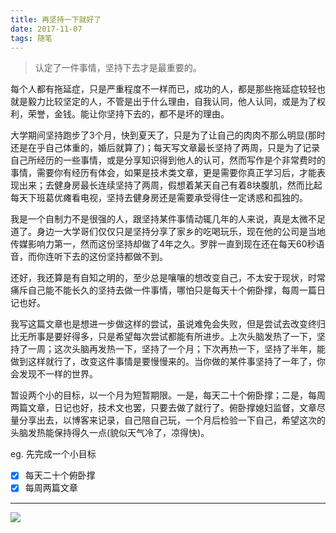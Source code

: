 ```yaml
---
title: 再坚持一下就好了
date: 2017-11-07
tags: 随笔
---
```



> 认定了一件事情，坚持下去才是最重要的。

每个人都有拖延症，只是严重程度不一样而已，成功的人，都是那些拖延症较轻也就是毅力比较坚定的人，不管是出于什么理由，自我认同，他人认同，或是为了权利，荣誉，金钱。能让你坚持下去的，都不是坏的理由。

大学期间坚持跑步了3个月，快到夏天了，只是为了让自己的肉肉不那么明显(那时还是在乎自己体重的，婚后就算了)；每天写文章最长坚持了两周，只是为了记录自己所经历的一些事情，或是分享知识得到他人的认可，然而写作是个非常费时的事情，需要你有经历有体会，如果是技术类文章，更是需要你真正学习后，才能表现出来；去健身房最长连续坚持了两周，假想着某天自己有着8块腹肌，然而比起每天下班葛优瘫看电视，坚持去健身房还是需要承受得住一定诱惑和孤独的。

我是一个自制力不是很强的人，跟坚持某件事情动辄几年的人来说，真是太微不足道了。身边一大学哥们仅仅只是坚持分享了家乡的吃喝玩乐，现在他的公司是当地传媒影响力第一，然而这份坚持却做了4年之久。罗胖一直到现在还在每天60秒语音，而你连听下去的这份坚持都做不到。

还好，我还算是有自知之明的，至少总是嚷嚷的想改变自己，不太安于现状，时常痛斥自己能不能长久的坚持去做一件事情，哪怕只是每天十个俯卧撑，每周一篇日记也好。

我写这篇文章也是想进一步做这样的尝试，虽说难免会失败，但是尝试去改变终归比无所事是要好得多，只是希望每次尝试都能有所进步。上次头脑发热了一下，坚持了一周；这次头脑再发热一下，坚持了一个月；下次再热一下，坚持了半年，能做到这样就行了，改变这件事情是要慢慢来的。当你做的某件事坚持了一年了，你会发现不一样的世界。

暂设两个小的目标，以一个月为短暂期限。一是，每天二十个俯卧撑；二是，每周两篇文章，日记也好，技术文也罢，只要去做了就行了。俯卧撑媳妇监督，文章尽量分享出去，以博客来记录，自己陪自己玩，一个月后检验一下自己，希望这次的头脑发热能保持得久一点(貌似天气冷了，凉得快)。

eg. 先完成一个小目标
- [x] 每天二十个俯卧撑
- [x] 每周两篇文章

- - -
![](/image/weixin.jpg)